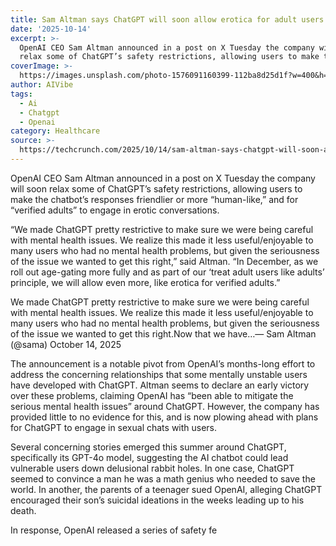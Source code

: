 ```yaml
---
title: Sam Altman says ChatGPT will soon allow erotica for adult users
date: '2025-10-14'
excerpt: >-
  OpenAI CEO Sam Altman announced in a post on X Tuesday the company will soon
  relax some of ChatGPT’s safety restrictions, allowing users to make the c...
coverImage: >-
  https://images.unsplash.com/photo-1576091160399-112ba8d25d1f?w=400&h=200&fit=crop&auto=format
author: AIVibe
tags:
  - Ai
  - Chatgpt
  - Openai
category: Healthcare
source: >-
  https://techcrunch.com/2025/10/14/sam-altman-says-chatgpt-will-soon-allow-erotica-for-adult-users/
---
```

OpenAI CEO Sam Altman announced in a post on X Tuesday the company will soon relax some of ChatGPT’s safety restrictions, allowing users to make the chatbot’s responses friendlier or more “human-like,” and for “verified adults” to engage in erotic conversations.

“We made ChatGPT pretty restrictive to make sure we were being careful with mental health issues. We realize this made it less useful/enjoyable to many users who had no mental health problems, but given the seriousness of the issue we wanted to get this right,” said Altman. “In December, as we roll out age-gating more fully and as part of our ‘treat adult users like adults’ principle, we will allow even more, like erotica for verified adults.”


We made ChatGPT pretty restrictive to make sure we were being careful with mental health issues. We realize this made it less useful/enjoyable to many users who had no mental health problems, but given the seriousness of the issue we wanted to get this right.Now that we have…— Sam Altman (@sama) October 14, 2025


The announcement is a notable pivot from OpenAI’s months-long effort to address the concerning relationships that some mentally unstable users have developed with ChatGPT. Altman seems to declare an early victory over these problems, claiming OpenAI has “been able to mitigate the serious mental health issues” around ChatGPT. However, the company has provided little to no evidence for this, and is now plowing ahead with plans for ChatGPT to engage in sexual chats with users.


	
	




	
	



Several concerning stories emerged this summer around ChatGPT, specifically its GPT-4o model, suggesting the AI chatbot could lead vulnerable users down delusional rabbit holes. In one case, ChatGPT seemed to convince a man he was a math genius who needed to save the world. In another, the parents of a teenager sued OpenAI, alleging ChatGPT encouraged their son’s suicidal ideations in the weeks leading up to his death.

In response, OpenAI released a series of safety fe
